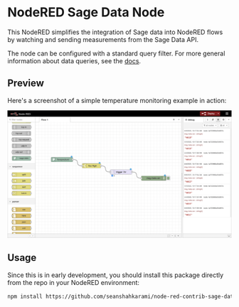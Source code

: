 # NodeRED Sage Data Node

This NodeRED simplifies the integration of Sage data into NodeRED flows by watching and
sending measurements from the Sage Data API.

The node can be configured with a standard query filter. For more general information about
data queries, see the [docs](https://docs.sagecontinuum.org/docs/tutorials/accessing-data).

## Preview

Here's a screenshot of a simple temperature monitoring example in action:

![Example](./example.png)

## Usage

Since this is in early development, you should install this package directly from the repo in your NodeRED environment:

```sh
npm install https://github.com/seanshahkarami/node-red-contrib-sage-data
```
